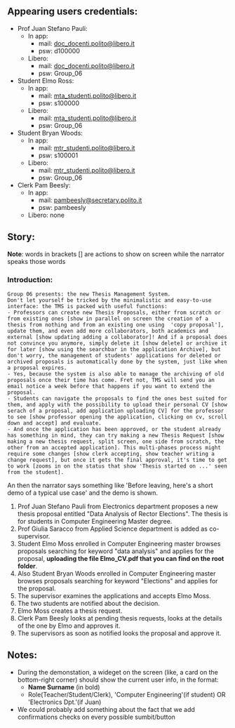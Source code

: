 ## Appearing users credentials:
- Prof Juan Stefano Pauli:
    - In app: 
        - mail: doc_docenti.polito@libero.it 
        - psw: d100000
    - Libero:
        - mail: doc_docenti.polito@libero.it 
        - psw: Group_06
- Student Elmo Ross:
    - In app:
        - mail: mta_studenti.polito@libero.it 
        - psw: s100000
    - Libero:
        - mail: mta_studenti.polito@libero.it 
        - psw: Group_06
- Student Bryan Woods:
    - In app:
        - mail: mtr_studenti.polito@libero.it 
        - psw: s100001
    - Libero:
        - mail: mtr_studenti.polito@libero.it 
        - psw: Group_06
- Clerk Pam Beesly:
    - In app:
        - mail: pambeesly@secretary.polito.it 
        - psw: pambeesly
    - Libero: none

## Story:
__Note__: words in brackets [] are actions to show on screen while the narrator speaks those words
### Introduction:
```
Group 06 presents: the new Thesis Management System.
Don't let yourself be tricked by the minimalistic and easy-to-use interface: the TMS is packed with useful functions:
- Professors can create new Thesis Proposals, either from scratch or from existing ones [show in parallel on screen the creation of a thesis from nothing and from an existing one using  'copy proposal'], update them, and even add more collaborators, both academics and external [show updating adding a collaborator]! And if a proposal does not convince you anymore, simply delete it [show delete] or archive it for later [show using the searchbar in the application Archive], but don't worry, the management of students' applications for deleted or archived proposals is automatically done by the system, just like when a proposal expires. 
- Yes, because the system is also able to manage the archiving of old proposals once their time has come. Fret not, TMS will send you an email notice a week before that happens if you want to extend the proposal.
- Students can navigate the proposals to find the ones best suited for them, and apply with the possibility to upload their personal CV [show serach of a proposal, add application uploading CV] for the professor to see [show professor opening the application, clicking on cv, scroll down and accept] and evaluate.
- And once the application has been approved, or the student already has something in mind, they can try making a new Thesis Request [show making a new thesis request, split screen, one side from scratch, the other from an accepted application]. This multi-phases process might require some changes [show clerk accepting, show teacher writing a change request], but once it gets the final approval, it's time to get to work [zooms in on the status that show 'Thesis started on ...' seen from the student].
```
An then the narrator says something like 'Before leaving, here's a short demo of a typical use case' and the demo is shown.
1) Prof Juan Stefano Pauli from Electronics department proposes a new thesis proposal entitled "Data
Analysis of Rector Elections". The thesis is for students in Computer Engineering Master degree.
2) Prof Giulia Saracco from Applied Science department is added as co-supervisor.
3) Student Elmo Moss enrolled in Computer Engineering master browses proposals searching for
keyword "data analysis" and applies for the proposal, __uploading the file Elmo_CV.pdf that you can find on the root folder__.
4) Also Student Bryan Woods enrolled in Computer Engineering master browses proposals searching for
keyword "Elections" and applies for the proposal.
5) The supervisor examines the applications and accepts Elmo Moss.
6) The two students are notified about the decision.
7) Elmo Moss creates a thesis request.
8) Clerk Pam Beesly looks at pending thesis requests, looks at the details of the one by Elmo and
approves it.
9) The supervisors as soon as notified looks the proposal and approve it.

## Notes:
- During the demonstation, a wideget on the screen (like, a card on the bottom-right corner) should show the current user info, in the format: 
    - __Name Surname__ (in bold)
    - Role(Teacher/Student/Clerk), 'Computer Engineering'(if student) OR 'Electronics Dpt.'(if Juan)
- We could probably add something about the fact that we add confirmations checks on every possible sumbit/button